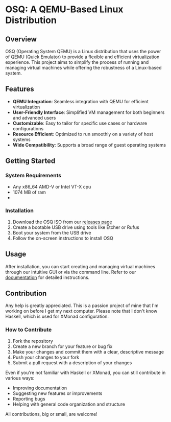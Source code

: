 # OSQ: A QEMU-Based Linux Distribution

## Overview

OSQ (Operating System QEMU) is a Linux distribution that uses the power of QEMU (Quick Emulator) to provide a flexible and efficient virtualization experience. This project aims to simplify the process of running and managing virtual machines while offering the robustness of a Linux-based system.

## Features

- **QEMU Integration**: Seamless integration with QEMU for efficient virtualization
- **User-Friendly Interface**: Simplified VM management for both beginners and advanced users
- **Customizable**: Easy to tailor for specific use cases or hardware configurations
- **Resource Efficient**: Optimized to run smoothly on a variety of host systems
- **Wide Compatibility**: Supports a broad range of guest operating systems

## Getting Started

### System Requirements

- Any x86_64 AMD-V or Intel VT-X cpu
- 1074 MB of ram
- 
### Installation

1. Download the OSQ ISO from our [releases page](https://github.com/yourusername/OSQ/releases)
2. Create a bootable USB drive using tools like Etcher or Rufus
3. Boot your system from the USB drive
4. Follow the on-screen instructions to install OSQ

## Usage

After installation, you can start creating and managing virtual machines through our intuitive GUI or via the command line. Refer to our [documentation](https://github.com/Thefunguy-Github/OSQ/wiki) for detailed instructions.

## Contribution

Any help is greatly appreciated. This is a passion project of mine that I'm working on before I get my next computer. Please note that I don't know Haskell, which is used for XMonad configuration.

### How to Contribute

1. Fork the repository
2. Create a new branch for your feature or bug fix
3. Make your changes and commit them with a clear, descriptive message
4. Push your changes to your fork
5. Submit a pull request with a description of your changes

Even if you're not familiar with Haskell or XMonad, you can still contribute in various ways:

- Improving documentation
- Suggesting new features or improvements
- Reporting bugs
- Helping with general code organization and structure

All contributions, big or small, are welcome!

